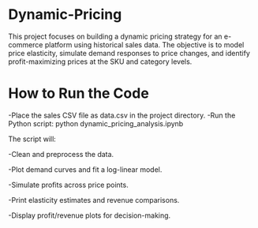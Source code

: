 # Dynamic-Pricing
This project focuses on building a dynamic pricing strategy for an e-commerce platform using historical sales data. The objective is to model price elasticity, simulate demand responses to price changes, and identify profit-maximizing prices at the SKU and category levels.
# How to Run the Code
  -Place the sales CSV file as data.csv in the project directory.
  -Run the Python script:
          python dynamic_pricing_analysis.ipynb

  The script will:

  -Clean and preprocess the data.

  -Plot demand curves and fit a log-linear model.

  -Simulate profits across price points.

  -Print elasticity estimates and revenue comparisons.

  -Display profit/revenue plots for decision-making.
